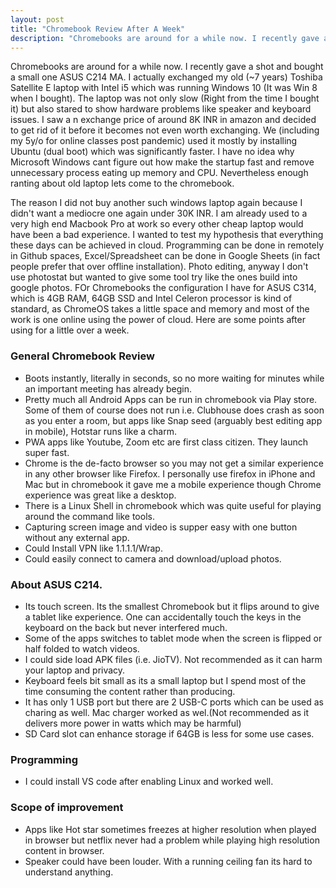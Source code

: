 ```yaml
---
layout: post
title: "Chromebook Review After A Week"
description: "Chromebooks are around for a while now. I recently gave a shot and bought a small one ASUS C214 MA. I actually exchanged my old (~7 years) Toshiba Satellite E laptop with Intel i5 which was running Windows 10 (It was Win 8 when I bought)"
---
```


Chromebooks are around for a while now. I recently gave a shot and bought a small one ASUS C214 MA. I actually exchanged my old (~7 years) Toshiba Satellite E laptop with Intel i5 which was running Windows 10 (It was Win 8 when I bought). The laptop was not only slow (Right from the time I bought it) but also stared to show hardware problems like speaker and keyboard issues. I saw a n exchange price of around 8K INR in amazon and decided to get rid of it before it becomes not even worth exchanging. We (including my 5y/o for online classes post pandemic) used it mostly by installing Ubuntu (dual boot) which was significantly faster. I have no idea why Microsoft Windows cant figure out how make the startup fast and remove unnecessary process eating up memory and CPU. Nevertheless enough ranting about old laptop lets come to the chromebook.

The reason I did not buy another such windows laptop again because I didn't want a mediocre one again under 30K INR. I am already used to a very high end Macbook Pro at work so every other cheap laptop would have been a bad experience. I wanted to test my hypothesis that everything these days can be achieved in cloud. Programming can be done in remotely in Github spaces, Excel/Spreadsheet can be done in Google Sheets (in fact people prefer that over offline installation). Photo editing, anyway I don't use photostat but wanted to give some tool try like the ones build into google photos. FOr Chromebooks the configuration I have for ASUS C314, which is 4GB RAM, 64GB SSD and Intel Celeron processor is kind of standard, as ChromeOS takes a little space and memory and most of the work is one online using the power of cloud. Here are some points after using for a little over a week.

### General Chromebook Review
- Boots instantly, literally in seconds, so no more waiting for minutes while an important meeting has already begin.
- Pretty much all Android Apps can be run in chromebook via Play store. Some of them of course does not run i.e. Clubhouse does crash as soon as you enter a room, but apps like Snap seed (arguably best editing app in mobile), Hotstar runs like a charm.
- PWA apps like Youtube, Zoom etc are first class citizen. They launch super fast.
- Chrome is the de-facto browser so you may not get a similar experience in any other browser like Firefox. I personally use firefox in iPhone and Mac but in chromebook it gave me a mobile experience though Chrome experience was great like a desktop.
- There is a Linux Shell in chromebook which was quite useful for playing around the command like tools.
- Capturing screen image and video is supper easy with one button without any external app.
- Could Install VPN like 1.1.1.1/Wrap.
- Could easily connect to camera and download/upload photos.

### About ASUS C214.
- Its touch screen. Its the smallest Chromebook but it flips around to give a tablet like experience. One can accidentally touch the keys in the keyboard on the back but never interfered much. 
- Some of the apps switches to tablet mode when the screen is flipped or half folded to watch videos.
- I could side load APK files (i.e. JioTV). Not recommended as it can harm your laptop and privacy.
- Keyboard feels bit small as its a small laptop but I spend most of the time consuming the content rather than producing.
- It has only 1 USB port but there are 2 USB-C ports which can be used as charing as well. Mac charger worked as wel.(Not recommended as it delivers more power in watts which may be harmful)
- SD Card slot can enhance storage if 64GB is less for some use cases.


### Programming
- I could install VS code after enabling Linux and worked well.

### Scope of improvement 
- Apps like Hot star sometimes freezes at higher resolution when played in browser but netflix never had a problem while playing high resolution content in browser.
- Speaker could have been louder. With a running ceiling fan its hard to understand anything.



